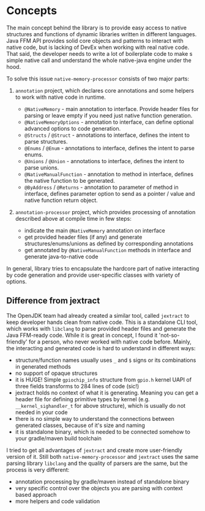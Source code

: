 # Concepts

The main concept behind the library is to provide easy access to native structures and functions of dynamic libraries written in different languages.
Java FFM API provides solid core objects and patterns to interact with native code, but is lacking of DevEx when working with real native code.
That said, the developer needs to write a lot of boilerplate code to make s simple native call and understand the whole native-java engine under the hood.

To solve this issue `native-memory-processor` consists of two major parts:
1) `annotation` project, which declares core annotations and some helpers to work with native code in runtime.
    - `@NativeMemory` - main annotation to interface. Provide header files for parsing or leave empty if you need just native function generation.
    - `@NativeMemoryOptions` - annotation to interface, can define optional advanced options to code generation.
    - `@Structs` / `@Struct` - annotations to interface, defines the intent to parse structures.
    - `@Enums` / `@Enum` - annotations to interface, defines the intent to parse enums.
    - `@Unions` / `@Union` - annotations to interface, defines the intent to parse unions.
    - `@NativeManualFunction` - annotation to method in interface, defines the native function to be generated.
    - `@ByAddress` / `@Returns` - annotation to parameter of method in interface, defines parameter option to send as a pointer / value and native function return object.

2) `annotation-processor` project, which provides processing of annotation described above at compile time in few steps:
    - indicate the main `@NativeMemory` annotation on interface
    - get provided header files (if any) and generate structures/enums/unions as defined by corresponding annotations
    - get annotated by `@NativeManualFunction` methods in interface and generate java-to-native code

In general, library tries to encapsulate the hardcore part of native interacting by code generation and provide user-specific classes with variety of options.

## Difference from jextract

The OpenJDK team had already created a similar tool, called `jextract` to keep developer hands clean from native code.
This is a standalone CLI tool, which works with `libclang` to parse provided header files and generate the Java FFM-ready code.
While it is great in concept, I found it 'not-so-friendly' for a person, who never worked with native code before.
Mainly, the interacting and generated code is hard to understand in different ways:
- structure/function names usually uses `_` and `$` signs or its combinations in generated methods
- no support of opaque structures
- it is HUGE! Simple `gpiochip_info` structure from `gpio.h` kernel UAPI of three fields transforms to 284 lines of code (sic!)
- jextract holds no context of what it is generating. Meaning you can get a header file for defining primitive types by kernel (e.g. `__kernel_sighandler_t` for above structure), which is usually do not needed in your code
- there is no simple way to understand the connections between generated classes, because of it's size and naming
- it is standalone binary, which is needed to be connected somehow to your gradle/maven build toolchain

I tried to get all advantages of `jextract` and create more user-friendly version of it.
Still both `native-memory-processor` and `jextract` uses the same parsing library `libclang` and the quality of parsers are the same, but the process is very different:
- annotation processing by gradle/maven instead of standalone binary
- very specific control over the objects you are parsing with context based approach
- more helpers and code validation